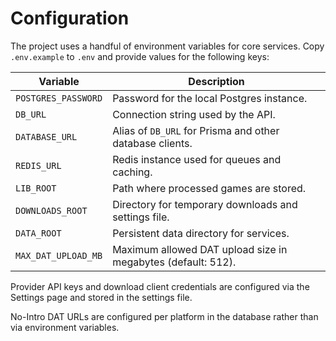 # Configuration

The project uses a handful of environment variables for core services. Copy `.env.example` to `.env` and provide values for the following keys:

| Variable | Description |
| --- | --- |
| `POSTGRES_PASSWORD` | Password for the local Postgres instance. |
| `DB_URL` | Connection string used by the API. |
| `DATABASE_URL` | Alias of `DB_URL` for Prisma and other database clients. |
| `REDIS_URL` | Redis instance used for queues and caching. |
| `LIB_ROOT` | Path where processed games are stored. |
| `DOWNLOADS_ROOT` | Directory for temporary downloads and settings file. |
| `DATA_ROOT` | Persistent data directory for services. |
| `MAX_DAT_UPLOAD_MB` | Maximum allowed DAT upload size in megabytes (default: 512). |

Provider API keys and download client credentials are configured via the Settings page and stored in the settings file.

No-Intro DAT URLs are configured per platform in the database rather than via environment variables.
